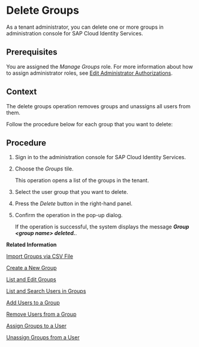 <!-- loio9853912732d34ff2b7759b151ad8f27b -->

# Delete Groups

As a tenant administrator, you can delete one or more groups in administration console for SAP Cloud Identity Services.



## Prerequisites

You are assigned the *Manage Groups* role. For more information about how to assign administrator roles, see [Edit Administrator Authorizations](edit-administrator-authorizations-86ee374.md).



## Context

The delete groups operation removes groups and unassigns all users from them.

Follow the procedure below for each group that you want to delete:



<a name="loio9853912732d34ff2b7759b151ad8f27b__steps_dly_pxx_cqb"/>

## Procedure

1.  Sign in to the administration console for SAP Cloud Identity Services.

2.  Choose the *Groups* tile.

    This operation opens a list of the groups in the tenant.

3.  Select the user group that you want to delete.

4.  Press the *Delete* button in the right-hand panel.

5.  Confirm the operation in the pop-up dialog.

    If the operation is successful, the system displays the message ***Group <group name\> deleted.***.


**Related Information**  


[Import Groups via CSV File](import-groups-via-csv-file-daf96bd.md "As a tenant administrator, you can create new groups or update existing ones with the assiged users, via a CSV file upload.")

[Create a New Group](create-a-new-group-b1b638d.md "As a tenant administrator you can create new user groups in the tenant via the administration console for SAP Cloud Identity Services.")

[List and Edit Groups](list-and-edit-groups-5e8a55c.md "As a tenant administrator, you can list and edit information about the groups in a tenant in the administration console for SAP Cloud Identity Services.")

[List and Search Users in Groups](list-and-search-users-in-groups-4ac340a.md "As a tenant administrator, you can list and view information about the users in a group in a tenant in the administration console for SAP Cloud Identity Services.")

[Add Users to a Group](add-users-to-a-group-d2e1a01.md "As a tenant administrator, you can add one or more users created for a specific tenant to a group via the administration console for SAP Cloud Identity Services.")

[Remove Users from a Group](remove-users-from-a-group-301fdb7.md "As a tenant administrator, you can remove one, more than one, or all users added to a group via the administration console for SAP Cloud Identity Services.")

[Assign Groups to a User](assign-groups-to-a-user-bfdeb9c.md "As a tenant administrator, you can assign one or more groups created for a specific tenant to a user via the administration console for SAP Cloud Identity Services.")

[Unassign Groups from a User](unassign-groups-from-a-user-4353735.md "As a tenant administrator, you can unassign one or more groups that are assigned to a user via the administration console for SAP Cloud Identity Services.")

